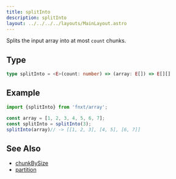 ```yaml
---
title: splitInto
description: splitInto
layout: ../../../../layouts/MainLayout.astro
---
```





Splits the input array into at most `count` chunks.

## Type

```ts
type splitInto = <E>(count: number) => (array: E[]) => E[][]
```

## Example

```ts
import {splitInto} from 'fnxt/array';

const array = [1, 2, 3, 4, 5, 6, 7];
const splitInto = splitInto(3);
splitInto(array)// -> [[1, 2, 3], [4, 5], [6, 7]]
```

## See Also

- [chunkBySize](/core/en/array/operator/chunkBySize)
- [partition](/core/en/array/operator/partition)
